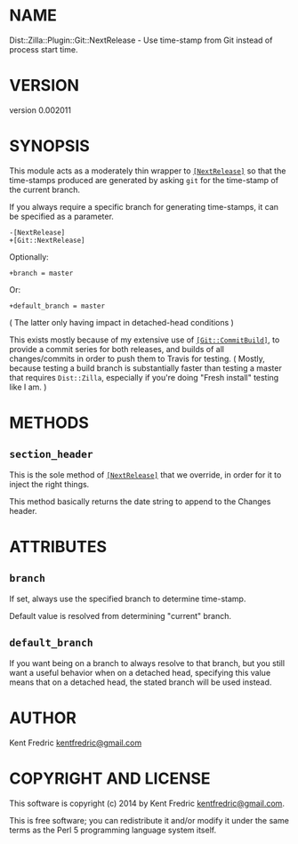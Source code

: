 # NAME

Dist::Zilla::Plugin::Git::NextRelease - Use time-stamp from Git instead of process start time.

# VERSION

version 0.002011

# SYNOPSIS

This module acts as a moderately thin wrapper to [`[NextRelease]`](https://metacpan.org/pod/Dist::Zilla::Plugin::NextRelease)
so that the time-stamps produced are generated by asking `git` for the time-stamp of the current branch.

If you always require a specific branch for generating time-stamps, it can be specified as a parameter.

    -[NextRelease]
    +[Git::NextRelease]

Optionally:

    +branch = master

Or:

    +default_branch = master

( The latter only having impact in detached-head conditions )

This exists mostly because of my extensive use of [`[Git::CommitBuild]`](https://metacpan.org/pod/Dist::Zilla::Plugin::Git::CommitBuild), to provide
a commit series for both releases, and builds of all changes/commits in order to push them to Travis for testing. ( Mostly,
because testing a build branch is substantially faster than testing a master that requires `Dist::Zilla`, especially if you're
doing "Fresh install" testing like I am. )

# METHODS

## `section_header`

This is the sole method of [`[NextRelease]`](https://metacpan.org/pod/Dist::Zilla::Plugin::NextRelease) that we override,
in order for it to inject the right things.

This method basically returns the date string to append to the Changes header.

# ATTRIBUTES

## `branch`

If set, always use the specified branch to determine time-stamp.

Default value is resolved from determining "current" branch.

## `default_branch`

If you want being on a branch to always resolve to that branch,
but you still want a useful behavior when on a detached head,
specifying this value means that on a detached head, the stated branch will be used instead.

# AUTHOR

Kent Fredric <kentfredric@gmail.com>

# COPYRIGHT AND LICENSE

This software is copyright (c) 2014 by Kent Fredric <kentfredric@gmail.com>.

This is free software; you can redistribute it and/or modify it under
the same terms as the Perl 5 programming language system itself.
